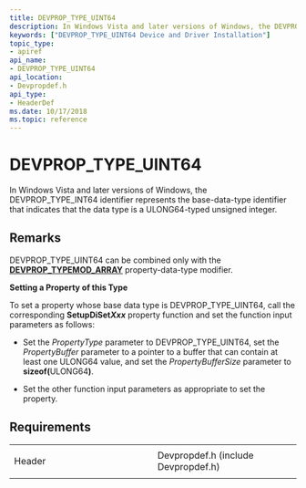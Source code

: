```yaml
---
title: DEVPROP_TYPE_UINT64
description: In Windows Vista and later versions of Windows, the DEVPROP_TYPE_INT64 identifier represents the base-data-type identifier that indicates that the data type is a ULONG64-typed unsigned integer.
keywords: ["DEVPROP_TYPE_UINT64 Device and Driver Installation"]
topic_type:
- apiref
api_name:
- DEVPROP_TYPE_UINT64
api_location:
- Devpropdef.h
api_type:
- HeaderDef
ms.date: 10/17/2018
ms.topic: reference
---
```


# DEVPROP_TYPE_UINT64


In Windows Vista and later versions of Windows, the DEVPROP_TYPE_INT64 identifier represents the base-data-type identifier that indicates that the data type is a ULONG64-typed unsigned integer.

## Remarks

DEVPROP_TYPE_UINT64 can be combined only with the [**DEVPROP_TYPEMOD_ARRAY**](devprop-typemod-array.md) property-data-type modifier.

**Setting a Property of this Type**

To set a property whose base data type is DEVPROP_TYPE_UINT64, call the corresponding **SetupDiSet*Xxx*** property function and set the function input parameters as follows:

- Set the *PropertyType* parameter to DEVPROP_TYPE_UINT64, set the *PropertyBuffer* parameter to a pointer to a buffer that can contain at least one ULONG64 value, and set the *PropertyBufferSize* parameter to <strong>sizeof(</strong>ULONG64<strong>)</strong>.

- Set the other function input parameters as appropriate to set the property.

## Requirements

<table>
<colgroup>
<col width="50%" />
<col width="50%" />
</colgroup>
<tbody>
<tr class="odd">
<td align="left"><p>Header</p></td>
<td align="left">Devpropdef.h (include Devpropdef.h)</td>
</tr>
</tbody>
</table>

 

 





